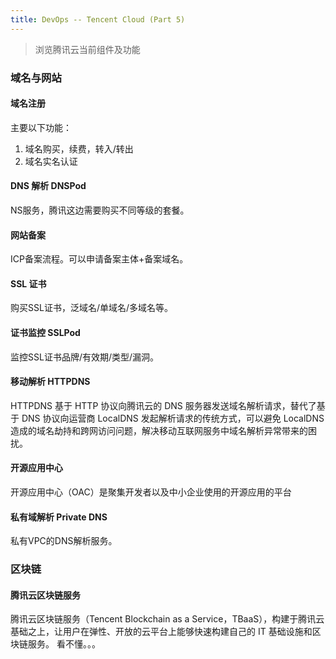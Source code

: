 ```yaml
---
title: DevOps -- Tencent Cloud (Part 5)
---
```


> 浏览腾讯云当前组件及功能

### 域名与网站


#### 域名注册

主要以下功能：
1. 域名购买，续费，转入/转出
2. 域名实名认证


#### DNS 解析 DNSPod

NS服务，腾讯这边需要购买不同等级的套餐。


#### 网站备案

ICP备案流程。可以申请备案主体+备案域名。


#### SSL 证书

购买SSL证书，泛域名/单域名/多域名等。


#### 证书监控 SSLPod

监控SSL证书品牌/有效期/类型/漏洞。


#### 移动解析 HTTPDNS 

HTTPDNS 基于 HTTP 协议向腾讯云的 DNS 服务器发送域名解析请求，替代了基于 DNS 协议向运营商 LocalDNS 发起解析请求的传统方式，可以避免 LocalDNS 造成的域名劫持和跨网访问问题，解决移动互联网服务中域名解析异常带来的困扰。


#### 开源应用中心

开源应用中心（OAC）是聚集开发者以及中小企业使用的开源应用的平台


#### 私有域解析 Private DNS

私有VPC的DNS解析服务。


### 区块链

#### 腾讯云区块链服务

腾讯云区块链服务（Tencent Blockchain as a Service，TBaaS），构建于腾讯云基础之上，让用户在弹性、开放的云平台上能够快速构建自己的 IT 基础设施和区块链服务。 看不懂。。。


